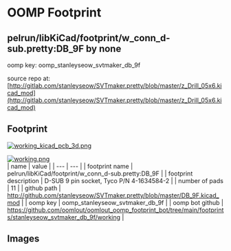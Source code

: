 # OOMP Footprint  
## pelrun/libKiCad/footprint/w_conn_d-sub.pretty:DB_9F  by none  
  
oomp key: oomp_stanleyseow_svtmaker_db_9f  
  
source repo at: [http://gitlab.com/stanleyseow/SVTmaker.pretty/blob/master/z_Drill_05x6.kicad_mod](http://gitlab.com/stanleyseow/SVTmaker.pretty/blob/master/z_Drill_05x6.kicad_mod)  
## Footprint  
  
[![working_kicad_pcb_3d.png](working_kicad_pcb_3d_600.png)](working_kicad_pcb_3d.png)  
  
[![working.png](working_600.png)](working.png)  
| name | value | 
| --- | --- | 
| footprint name | pelrun/libKiCad/footprint/w_conn_d-sub.pretty:DB_9F | 
| footprint description | D-SUB 9 pin socket, Tyco P/N 4-1634584-2 | 
| number of pads | 11 | 
| github path | http://github.com/stanleyseow/SVTmaker.pretty/blob/master/DB_9F.kicad_mod | 
| oomp key | oomp_stanleyseow_svtmaker_db_9f | 
| oomp bot github | https://github.com/oomlout/oomlout_oomp_footprint_bot/tree/main/footprints/stanleyseow_svtmaker_db_9f/working | 
## Images  
